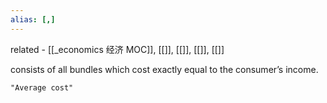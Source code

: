 ```yaml
---
alias: [,]
---
```


related - [[_economics 经济 MOC]], [[]], [[]], [[]], [[]]

consists of all bundles which cost exactly equal to the consumer’s income.

```query
"Average cost"
```

